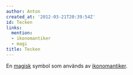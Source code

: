```yaml
---
author: Anton
created_at: '2012-03-21T20:39:54Z'
id: Tecken
links:
  mention:
  - ikonomantiker
  - magi
title: Tecken
---
```


En [magisk] symbol som används av [ikonomantiker].

  [magisk]: magi
  [ikonomantiker]: ikonomantiker
